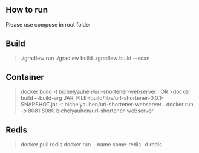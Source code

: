 ## How to run
Please use compose in root folder

## Build
>./gradlew run
>./gradlew build
>./gradlew build --scan

## Container
>docker build -t bichelyauhen/url-shortener-webserver . 
   OR >docker build --build-arg JAR_FILE=build/libs/url-shortener-0.0.1-SNAPSHOT.jar -t bichelyauhen/url-shortener-webserver .
>docker run -p 8081:8080 bichelyauhen/url-shortener-webserver

## Redis
>docker pull redis
>docker run --name some-redis -d redis
